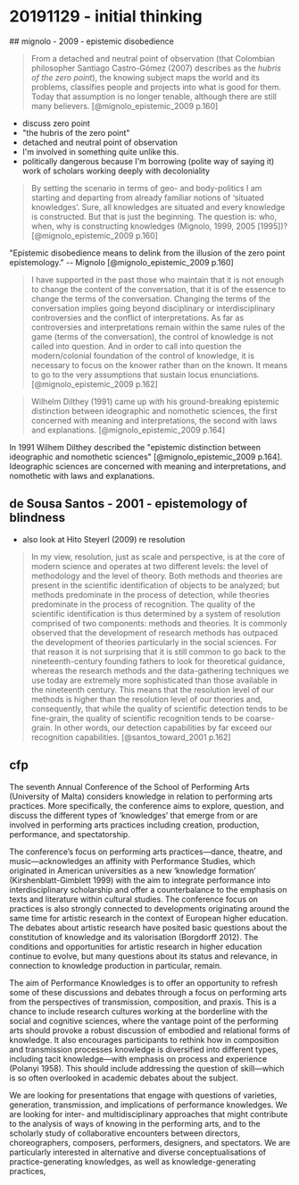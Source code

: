 # 20191129 - initial thinking

## mignolo - 2009 - epistemic disobedience 

>From a detached and neutral point of observation (that Colombian philosopher Santiago Castro-Gómez (2007) describes as the _hubris of the zero point_), the knowing subject maps the world and its problems, classifies people and projects into what is good for them. Today that assumption is no longer tenable, although there are still many believers. [@mignolo_epistemic_2009 p.160]

- discuss zero point
- "the hubris of the zero point"
- detached and neutral point of observation
- I'm involved in something quite unlike this. 
- politically dangerous because I'm borrowing (polite way of saying it) work of scholars working deeply with decoloniality

>By setting the scenario in terms of geo- and body-politics I am starting and departing from already familiar notions of ‘situated knowledges’. Sure, all knowledges are situated and every knowledge is constructed. But that is just the beginning. The question is: who, when, why is constructing knowledges (Mignolo, 1999, 2005 [1995])? [@mignolo_epistemic_2009 p.160]

"Epistemic disobedience means to delink from the illusion of the zero point epistemology." -- Mignolo [@mignolo_epistemic_2009 p.160]

>I have supported in the past those who maintain that it is not enough to change the content of the conversation, that it is of the essence to change the terms of the conversation. Changing the terms of the conversation implies going beyond disciplinary or interdisciplinary controversies and the conflict of interpretations. As far as controversies and interpretations remain within the same rules of the game (terms of the conversation), the control of knowledge is not called into question. And in order to call into question the modern/colonial foundation of the control of knowledge, it is necessary to focus on the knower rather than on the known. It means to go to the very assumptions that sustain locus enunciations. [@mignolo_epistemic_2009 p.162]

>Wilhelm Dilthey (1991) came up with his ground-breaking epistemic distinction between ideographic and nomothetic sciences, the first concerned with meaning and interpretations, the second with laws and explanations. [@mignolo_epistemic_2009 p.164]

In 1991 Wilhem Dilthey described the "epistemic distinction between ideographic and nomothetic sciences" [@mignolo_epistemic_2009 p.164]. Ideographic sciences are concerned with meaning and interpretations, and nomothetic with laws and explanations.

## de Sousa Santos - 2001 - epistemology of blindness

- also look at Hito Steyerl (2009) re resolution

>In my view, resolution, just as scale and perspective, is at the core of modern science and operates at two different levels: the level of methodology and the level of theory. Both methods and theories are present in the scientific identification of objects to be analyzed; but methods predominate in the process of detection, while theories predominate in the process of recognition. The quality of the scientific identification is thus determined by a system of resolution comprised of two components: methods and theories. It is commonly observed that the development of research methods has outpaced the development of theories particularly in the social sciences. For that reason it is not surprising that it is still common to go back to the nineteenth-century founding fathers to look for theoretical guidance, whereas the research methods and the data-gathering techniques we use today are extremely more sophisticated than those available in the nineteenth century. This means that the resolution level of our methods is higher than the resolution level of our theories and, consequently, that while the quality of scientific detection tends to be fine-grain, the quality of scientific recognition tends to be coarse-grain. In other words, our detection capabilities by far exceed our recognition capabilities. [@santos_toward_2001 p.162]

## cfp

The seventh Annual Conference of the School of Performing Arts (University of Malta) considers knowledge in relation to performing arts practices. More specifically, the conference aims to explore, question, and discuss the different types of ‘knowledges’ that emerge from or are involved in performing arts practices including creation, production, performance, and spectatorship.

The conference’s focus on performing arts practices—dance, theatre, and music—acknowledges an affinity with Performance Studies, which originated in American universities as a new ‘knowledge formation’ (Kirshenblatt-Gimblett 1999) with the aim to integrate performance into interdisciplinary scholarship and offer a counterbalance to the emphasis on texts and literature within cultural studies. The conference focus on practices is also strongly connected to developments originating around the same time for artistic research in the context of European higher education. The debates about artistic research have posited basic questions about the constitution of knowledge and its valorisation (Borgdorff 2012). The conditions and opportunities for artistic research in higher education continue to evolve, but many questions about its status and relevance, in connection to knowledge production in particular, remain.

The aim of Performance Knowledges is to offer an opportunity to refresh some of these discussions and debates through a focus on performing arts from the perspectives of transmission, composition, and praxis. This is a chance to include research cultures working at the borderline with the social and cognitive sciences, where the vantage point of the performing arts should provoke a robust discussion of embodied and relational forms of knowledge. It also encourages participants to rethink how in composition and transmission processes knowledge is diversified into different types, including tacit knowledge—with emphasis on process and experience (Polanyi 1958). This should include addressing the question of skill—which is so often overlooked in academic debates about the subject.

We are looking for presentations that engage with questions of varieties, generation, transmission, and implications of performance knowledges. We are looking for inter- and multidisciplinary approaches that might contribute to the analysis of ways of knowing in the performing arts, and to the scholarly study of collaborative encounters between directors, choreographers, composers, performers, designers, and spectators. We are particularly interested in alternative and diverse conceptualisations of practice-generating knowledges, as well as knowledge-generating practices,
